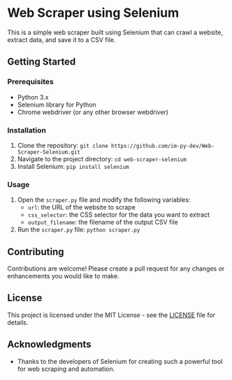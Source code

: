 # Web Scraper using Selenium

This is a simple web scraper built using Selenium that can crawl a website, extract data, and save it to a CSV file.

## Getting Started

### Prerequisites

- Python 3.x
- Selenium library for Python
- Chrome webdriver (or any other browser webdriver)

### Installation

1. Clone the repository: `git clone https://github.com/im-py-dev/Web-Scraper-Selenium.git`
2. Navigate to the project directory: `cd web-scraper-selenium`
3. Install Selenium: `pip install selenium`

### Usage

1. Open the `scraper.py` file and modify the following variables:
   - `url`: the URL of the website to scrape
   - `css_selector`: the CSS selector for the data you want to extract
   - `output_filename`: the filename of the output CSV file
2. Run the `scraper.py` file: `python scraper.py`

## Contributing

Contributions are welcome! Please create a pull request for any changes or enhancements you would like to make.

## License

This project is licensed under the MIT License - see the [LICENSE](LICENSE) file for details.

## Acknowledgments

- Thanks to the developers of Selenium for creating such a powerful tool for web scraping and automation.
